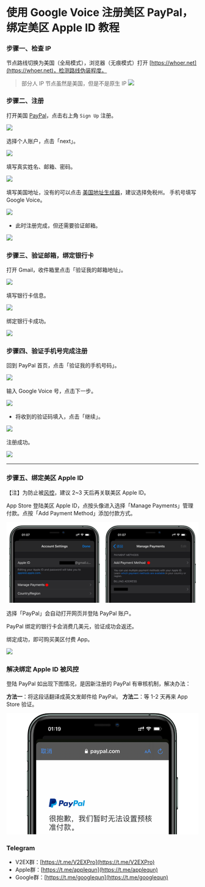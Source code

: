 # 使用 Google Voice 注册美区 PayPal，绑定美区 Apple ID 教程

### 步骤一、检查 IP

节点路线切换为美国（全局模式），浏览器（无痕模式）打开 [https://whoer.net](https://whoer.net)，检测路线伪装程度。
> 部分人 IP 节点虽然是美国，但是不是原生 IP
![](pic/002.jpg)

### 步骤二、注册

打开美国 [PayPal](https://www.paypal.com/us/webapps/mpp/home)，点击右上角 `Sign Up` 注册。

![](pic/003.png)

选择个人账户，点击「next」。

![](pic/004.png)

填写真实姓名、邮箱、密码。

![](pic/005.png)

填写美国地址，没有的可以点击 [美国地址生成器](https://www.fakeaddressgenerator.com/Random_Address/US_California)，建议选择免税州。
手机号填写 Google Voice。

![](pic/006.png)

* 此时注册完成，但还需要验证邮箱。

![](pic/007.png)

### 步骤三、验证邮箱，绑定银行卡

打开 Gmail，收件箱里点击「验证我的邮箱地址」。

![](pic/008.png)

填写银行卡信息。

![](pic/009.png)

绑定银行卡成功。

![](pic/0010.png)

### 步骤四、验证手机号完成注册

回到 PayPal 首页，点击「验证我的手机号码」。

![](pic/0011.png)

输入 Google Voice 号，点击下一步。

![](pic/0012.png)

* 将收到的验证码填入，点击「继续」。

![](pic/0013.png)

注册成功。

![](pic/0014.png)

---

### 步骤五、绑定美区 Apple ID

【注】为防止被[风控](#解决绑定-apple-id-被风控)，建议 2~3 天后再关联美区 Apple ID。

App Store 登陆美区 Apple ID，点按头像进入选择「Manage Payments」管理付款。点按「Add Payment Method」添加付款方式。

![](pic/0015.png)

选择「PayPal」会自动打开网页并登陆 PayPal 账户。

PayPal 绑定的银行卡会消费几美元，验证成功会返还。

绑定成功，即可购买美区付费 App。

![](pic/0016.png)

### 解决绑定 Apple ID 被风控
登陆 PayPal 如出现下图情况，是因新注册的 PayPal 有审核机制，解决办法：

**方法一**：将这段话翻译成英文发邮件给 PayPal。
**方法二**：等 1-2 天再来 App Store 验证。

![](pic/0017.png)

### Telegram
* V2EX群：[https://t.me/V2EXPro](https://t.me/V2EXPro)
* Apple群：[https://t.me/applequn](https://t.me/applequn)
* Google群：[https://t.me/googlequn](https://t.me/googlequn)

